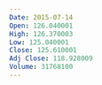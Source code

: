 ```yaml
---
Date: 2015-07-14
Open: 126.040001
High: 126.370003
Low: 125.040001
Close: 125.610001
Adj Close: 118.928009
Volume: 31768100
---
```

